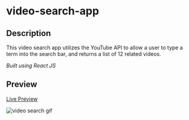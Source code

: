 # video-search-app

## Description

This video search app utilizes the YouTube API to allow a user to type a term into the search bar, and returns a list of 12 related videos.

_Built using React JS_

## Preview

[Live Preview](https://video-search-app-antitheft.netlify.app/)

![video search gif](video-search-preview.gif)


